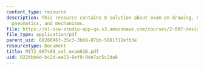 ```yaml
---
content_type: resource
description: This resource contains 8 solution about exam on drawing, CAD, motors,
  pneumatics, and mechanisms.
file: https://ol-ocw-studio-app-qa.s3.amazonaws.com/courses/2-007-design-and-manufacturing-i-spring-2009/0224bb4dbc2daa538ef90de7ac5c2da8_MIT2_007s09_sol_exam01B.pdf
file_type: application/pdf
parent_uid: 6828896f-35c3-3bb9-87bb-5881f12efb3e
resourcetype: Document
title: MIT2_007s09_sol_exam01B.pdf
uid: 0224bb4d-bc2d-aa53-8ef9-0de7ac5c2da8
---
```

